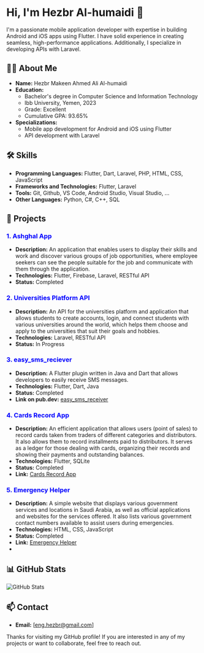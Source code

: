 # Hi, I'm Hezbr Al-humaidi 👋

I'm a passionate mobile application developer with expertise in building Android and iOS apps using Flutter. I have solid experience in creating seamless, high-performance applications. Additionally, I specialize in developing APIs with Laravel.

## 🧑‍💻 About Me
- **Name:** Hezbr Makeen Ahmed Ali Al-humaidi
- **Education:**
  - Bachelor's degree in Computer Science and Information Technology
  - Ibb University, Yemen, 2023
  - Grade: Excellent
  - Cumulative GPA: 93.65%
- **Specializations:**
  - Mobile app development for Android and iOS using Flutter
  - API development with Laravel
 
## 🛠️ Skills
- **Programming Languages:** Flutter, Dart, Laravel, PHP, HTML, CSS, JavaScript
- **Frameworks and Technologies:** Flutter, Laravel
- **Tools:** Git, Github, VS Code, Android Studio, Visual Studio, ...
- **Other Languages:** Python, C#, C++, SQL

## 📂 Projects
### <span style="color: blue;">1. Ashghal App</span>
- **Description:** An application that enables users to display their skills and work and discover various groups of job opportunities, where employee seekers can see the people suitable for the job and communicate with them through the application.
- **Technologies:** Flutter, Firebase, Laravel, RESTful API
- **Status:** Completed

### <span style="color: blue;">2. Universities Platform API</span>
- **Description:** An API for the universities platform and application that allows students to create accounts, login, and connect students with various universities around the world, which helps them choose and apply to the universities that suit their goals and hobbies.
- **Technologies:** Laravel, RESTful API
- **Status:** In Progress

### <span style="color: blue;">3. easy_sms_reciever</span>
- **Description:** A Flutter plugin written in Java and Dart that allows developers to easily receive SMS messages.
- **Technologies:** Flutter, Dart, Java
- **Status:** Completed
- **Link on pub.dev:** [easy_sms_receiver](https://pub.dev/packages/easy_sms_receiver)

### <span style="color: blue;">4. Cards Record App</span>
- **Description:** An efficient application that allows users (point of sales) to record cards taken from traders of different categories and distributors. It also allows them to record installments paid to distributors. It serves as a ledger for those dealing with cards, organizing their records and showing their payments and outstanding balances.
- **Technologies:** Flutter, SQLite
- **Status:** Completed
- **Link:** [Cards Record App](https://github.com/hezbr/Cards_Record_App.git)

### <span style="color: blue;">5. Emergency Helper</span>
- **Description:** A simple website that displays various government services and locations in Saudi Arabia, as well as official applications and websites for the services offered. It also lists various government contact numbers available to assist users during emergencies.
- **Technologies:** HTML, CSS, JavaScript
- **Status:** Completed
- **Link:** [Emergency Helper](#)
- 

## 📊 GitHub Stats
![GitHub Stats](https://github-readme-stats.vercel.app/api?username=your_github_username&show_icons=true&theme=radical)

## 📫 Contact
- **Email:** [eng.hezbr@gmail.com]
<!--- **LinkedIn:** [Your LinkedIn Profile Link]
- **Twitter:** [Your Twitter Profile Link]
- **Personal Website:** [Your Personal Website Link if any]
-->
Thanks for visiting my GitHub profile! If you are interested in any of my projects or want to collaborate, feel free to reach out.


